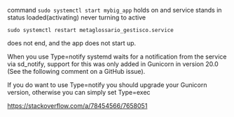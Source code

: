 
command `sudo systemctl start mybig_app` holds on and service stands in status loaded(activating) never turning to active

    sudo systemctl restart metaglossario_gestisco.service

does not end, and the app does not start up.

When you use Type=notify systemd waits for a notification from the service via sd_notify, support for this was only added in Gunicorn in version 20.0 (See the following comment on a GitHub issue).

If you do want to use Type=notify you should upgrade your Gunicorn version, otherwise you can simply set Type=exec

https://stackoverflow.com/a/78454566/7658051
